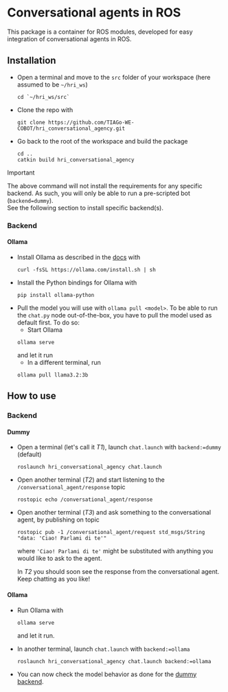 # Conversational agents in ROS

This package is a container for ROS modules, developed for easy integration of conversational agents in ROS.

## Installation

* Open a terminal and move to the `src` folder of your workspace (here assumed to be `~/hri_ws`)
    ```
    cd `~/hri_ws/src`
    ```
* Clone the repo with
    ```
    git clone https://github.com/TIAGo-WE-COBOT/hri_conversational_agency.git
    ```
<!--* Install the common requirements with
    ```
    pip install -r requirements.txt
    ```
-->
* Go back to the root of the workspace and build the package
    ```
    cd ..
    catkin build hri_conversational_agency
    ```

> [!IMPORTANT]
> The above command will not install the requirements for any specific backend. As such, you will only be able to run a pre-scripted bot (`backend=dummy`). <br>
> See the following section to install specific backend(s).

### Backend
#### Ollama

* Install Ollama as described in the [docs](https://github.com/ollama/ollama/blob/main/docs/linux.md) with
    ```
    curl -fsSL https://ollama.com/install.sh | sh
    ```
* Install the Python bindings for Ollama with
    ```
    pip install ollama-python
    ```
* Pull the model you will use with `ollama pull <model>`. To be able to run the `chat.py` node out-of-the-box, you have to pull the model used as default first. To do so:
    * Start Ollama
    ```
    ollama serve
    ```
    and let it run
    * In a different terminal, run
    ```
    ollama pull llama3.2:3b
    ```

<!--
#### GPT4All

TODO. See Issues.

#### OpenAI

- Get your API key from [this link](https://platform.openai.com/account/api-keys) and copy it to your clipboard.
- Create a file named `.env` in the package root, if you do not already have one.
- Open the `.env` file and add the following line
    ```
    OPENAI_API_KEY=<your_api_key>
    ```
    where `<your_api_key>` has to be susbstituted with the actual API key obtained at the first step.

> [!IMPORTANT]
> Make sure that the `.gitignore` file includes a `.env` or `*.env` entry to avoid the file with the API key being tracked by Git. 
-->

## How to use

### Backend

#### Dummy

* Open a terminal (let's call it *T1*), launch `chat.launch` with `backend:=dummy` (default)
    ```
    roslaunch hri_conversational_agency chat.launch
    ```
* Open another terminal (*T2*) and start listening to the `/conversational_agent/response` topic
    ```
    rostopic echo /conversational_agent/response
    ```
* Open another terminal (*T3*) and ask something to the conversational agent, by publishing on topic 
    ```
    rostopic pub -1 /conversational_agent/request std_msgs/String "data: 'Ciao! Parlami di te'" 
    ```
    where `'Ciao! Parlami di te'` might be substituted with anything you would like to ask to the agent.
    
    In *T2* you should soon see the response from the conversational agent. Keep chatting as you like!

#### Ollama

* Run Ollama with
    ```
    ollama serve
    ```
    and let it run.

* In another terminal, launch `chat.launch` with `backend:=ollama`
    ```
    roslaunch hri_conversational_agency chat.launch backend:=ollama
    ```

* You can now check the model behavior as done for the [dummy backend](#dummy).

<!--
## Troubleshooting

### - openai.error.AuthenticationError: \<empty message\>
The error is tracked in this [Github issue](https://github.com/openai/openai-python/issues/464). Try to generate a new API key and replace the existing one.
-->